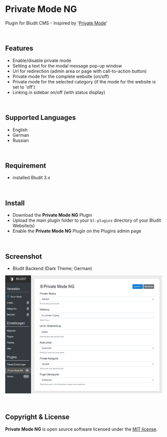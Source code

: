 # Private Mode NG
Plugin for Bludit CMS - Inspired by '[Private Mode](https://plugins.bludit.com/plugin/private-mode)' 

<br/>

## Features

- Enable/disable private mode
- Setting a text for the modal message pop-up window
- Url for redirection (admin area or page with call-to-action button)
- Private mode for the complete website (on/off)
- Private mode for the selected category (if the mode for the website is set to 'off')
- Linking in sidebar on/off (with status display)

<br/>

## Supported Languages

- English
- German
- Russian

<br/>

## Requirement

- installed Bludit 3.x

<br/>

## Install

- Download the **Private Mode NG** Plugin
- Upload the main plugin folder to your `bl-plugins` directory of your Bludit Website(s)
- Enable the **Private Mode NG** Plugin on the Plugins admin page

<br/>

## Screenshot

- Bludit Backend (Dark Theme; German)

![Private Mode NG](screenshot.png)

<br/>

## Copyright & License

**Private Mode NG** is open source software licensed under the [MIT license](https://opensource.org/licenses/MIT).

<br/>
